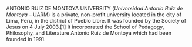 ANTONIO RUIZ DE MONTOYA UNIVERSITY (_Universidad Antonio Ruiz de Montoya_ – UARM) is a private, non-profit university located in the city of Lima, Peru, in the district of Pueblo Libre. It was founded by the Society of Jesus on 4 July 2003.[1] It incorporated the School of Pedagogy, Philosophy, and Literature Antonio Ruiz de Montoya which had been founded in 1991.
